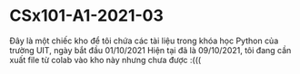 # CSx101-A1-2021-03
Đây là một chiếc kho để tôi chứa các tài liệu trong khóa học Python của trường UIT, ngày bắt đầu 01/10/2021
Hiện tại đã là 09/10/2021, tôi đang cần xuất file từ colab vào kho này nhưng chưa được :(((
